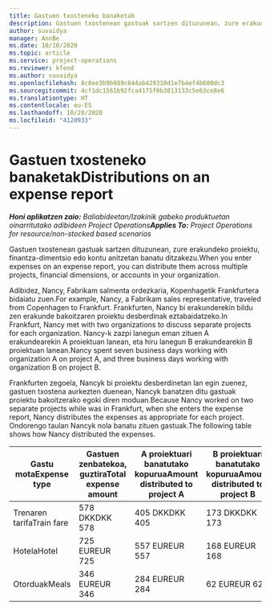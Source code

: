 ```yaml
---
title: Gastuen txosteneko banaketak
description: Gastuen txostenean gastuak sartzen dituzunean, zure erakundeko proiektu, pertsona juridiko edo kontu anitzetan banatu ditzakezu.
author: suvaidya
manager: AnnBe
ms.date: 10/10/2020
ms.topic: article
ms.service: project-operations
ms.reviewer: kfend
ms.author: suvaidya
ms.openlocfilehash: 8c0ee3b9b989c644ab429310d1e7b4ef4b600dc3
ms.sourcegitcommit: 4cf1dc1561b92fca4175f0b3813133c5e63ce8e6
ms.translationtype: HT
ms.contentlocale: eu-ES
ms.lasthandoff: 10/28/2020
ms.locfileid: "4120933"
---
```

# <a name="distributions-on-an-expense-report"></a><span data-ttu-id="22c8f-103">Gastuen txosteneko banaketak</span><span class="sxs-lookup"><span data-stu-id="22c8f-103">Distributions on an expense report</span></span>

<span data-ttu-id="22c8f-104">_**Honi aplikatzen zaio:** Baliabideetan/Izakinik gabeko produktuetan oinarritutako adibideen Project Operations_</span><span class="sxs-lookup"><span data-stu-id="22c8f-104">_**Applies To:** Project Operations for resource/non-stocked based scenarios_</span></span>

<span data-ttu-id="22c8f-105">Gastuen txostenean gastuak sartzen dituzunean, zure erakundeko proiektu, finantza-dimentsio edo kontu anitzetan banatu ditzakezu.</span><span class="sxs-lookup"><span data-stu-id="22c8f-105">When you enter expenses on an expense report, you can distribute them across multiple projects, financial dimensions, or accounts in your organization.</span></span>

<span data-ttu-id="22c8f-106">Adibidez, Nancy, Fabrikam salmenta ordezkaria, Kopenhagetik Frankfurtera bidaiatu zuen.</span><span class="sxs-lookup"><span data-stu-id="22c8f-106">For example, Nancy, a Fabrikam sales representative, traveled from Copenhagen to Frankfurt.</span></span> <span data-ttu-id="22c8f-107">Frankfurten, Nancy bi erakunderekin bildu zen erakunde bakoitzaren proiektu desberdinak eztabaidatzeko.</span><span class="sxs-lookup"><span data-stu-id="22c8f-107">In Frankfurt, Nancy met with two organizations to discuss separate projects for each organization.</span></span> <span data-ttu-id="22c8f-108">Nancy-k zazpi lanegun eman zituen A erakundearekin A proiektuan lanean, eta hiru lanegun B erakundearekin B proiektuan lanean.</span><span class="sxs-lookup"><span data-stu-id="22c8f-108">Nancy spent seven business days working with organization A on project A, and three business days working with organization B on project B.</span></span>

<span data-ttu-id="22c8f-109">Frankfurten zegoela, Nancyk bi proiektu desberdinetan lan egin zuenez, gastuen txostena aurkezten duenean, Nancyk banatzen ditu gastuak proiektu bakoitzerako egoki diren moduan.</span><span class="sxs-lookup"><span data-stu-id="22c8f-109">Because Nancy worked on two separate projects while was in Frankfurt, when she enters the expense report, Nancy distributes the expenses as appropriate for each project.</span></span> <span data-ttu-id="22c8f-110">Ondorengo taulan Nancyk nola banatu zituen gastuak.</span><span class="sxs-lookup"><span data-stu-id="22c8f-110">The following table shows how Nancy distributed the expenses.</span></span>

| <span data-ttu-id="22c8f-111">Gastu mota</span><span class="sxs-lookup"><span data-stu-id="22c8f-111">Expense type</span></span> | <span data-ttu-id="22c8f-112">Gastuen zenbatekoa, guztira</span><span class="sxs-lookup"><span data-stu-id="22c8f-112">Total expense amount</span></span> | <span data-ttu-id="22c8f-113">A proiektuari banatutako kopurua</span><span class="sxs-lookup"><span data-stu-id="22c8f-113">Amount distributed to project A</span></span> | <span data-ttu-id="22c8f-114">B proiektuari banatutako kopurua</span><span class="sxs-lookup"><span data-stu-id="22c8f-114">Amount distributed to project B</span></span> |
|--------------|----------------------|---------------------------------|---------------------------------|
| <span data-ttu-id="22c8f-115">Trenaren tarifa</span><span class="sxs-lookup"><span data-stu-id="22c8f-115">Train fare</span></span>   | <span data-ttu-id="22c8f-116">578 DKK</span><span class="sxs-lookup"><span data-stu-id="22c8f-116">DKK 578</span></span>              | <span data-ttu-id="22c8f-117">405 DKK</span><span class="sxs-lookup"><span data-stu-id="22c8f-117">DKK 405</span></span>                         | <span data-ttu-id="22c8f-118">173 DKK</span><span class="sxs-lookup"><span data-stu-id="22c8f-118">DKK 173</span></span>                         |
| <span data-ttu-id="22c8f-119">Hotela</span><span class="sxs-lookup"><span data-stu-id="22c8f-119">Hotel</span></span>        | <span data-ttu-id="22c8f-120">725 EUR</span><span class="sxs-lookup"><span data-stu-id="22c8f-120">EUR 725</span></span>              | <span data-ttu-id="22c8f-121">557 EUR</span><span class="sxs-lookup"><span data-stu-id="22c8f-121">EUR 557</span></span>                         | <span data-ttu-id="22c8f-122">168 EUR</span><span class="sxs-lookup"><span data-stu-id="22c8f-122">EUR 168</span></span>                         |
| <span data-ttu-id="22c8f-123">Otorduak</span><span class="sxs-lookup"><span data-stu-id="22c8f-123">Meals</span></span>        | <span data-ttu-id="22c8f-124">346 EUR</span><span class="sxs-lookup"><span data-stu-id="22c8f-124">EUR 346</span></span>              | <span data-ttu-id="22c8f-125">284 EUR</span><span class="sxs-lookup"><span data-stu-id="22c8f-125">EUR 284</span></span>                         | <span data-ttu-id="22c8f-126">62 EUR</span><span class="sxs-lookup"><span data-stu-id="22c8f-126">EUR 62</span></span>                          |
